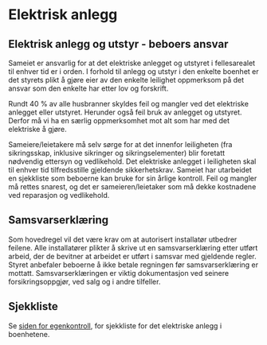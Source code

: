 # Elektrisk anlegg

## Elektrisk anlegg og utstyr - beboers ansvar

Sameiet er ansvarlig for at det elektriske anlegget og utstyret i fellesarealet til enhver tid er i orden. I forhold til anlegg og utstyr i den enkelte boenhet er det styrets plikt å gjøre eier av den enkelte leilighet oppmerksom på det ansvar som den enkelte har etter lov og forskrift.

Rundt 40 % av alle husbranner skyldes feil og mangler ved det elektriske anlegget eller utstyret. Herunder også feil bruk av anlegget og utstyret. Derfor må vi ha en særlig oppmerksomhet mot alt som har med det elektriske å gjøre.

Sameiere/leietakere må selv sørge for at det innenfor leiligheten (fra sikringsskap, inklusive sikringer og sikringselementer) blir foretatt nødvendig ettersyn og vedlikehold. Det elektriske anlegget i leiligheten skal til enhver tid tilfredsstille gjeldende sikkerhetskrav. Sameiet har utarbeidet en sjekkliste som beboerne kan bruke for sin årlige kontroll. Feil og mangler må rettes snarest, og det er sameieren/leietaker som må dekke kostnadene ved reparasjon og vedlikehold.

## Samsvarserklæring

Som hovedregel vil det være krav om at autorisert installatør utbedrer feilene. Alle installatører plikter å skrive ut en samsvarserklæring etter utført arbeid, der de bevitner at arbeidet er utført i samsvar med gjeldende regler. Styret anbefaler beboerne å ikke betale regningen før samsvarserklæring er mottatt. Samsvarserklæringen er viktig dokumentasjon ved seinere forsikringsoppgjør, ved salg og i andre tilfeller.

## Sjekkliste

Se [siden for egenkontroll](/nyttig/egenkontroll/), for sjekkliste for det elektriske anlegg i boenhetene.
